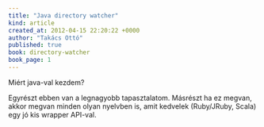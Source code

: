 ```yaml
---
title: "Java directory watcher"
kind: article
created_at: 2012-04-15 22:20:22 +0000
author: "Takács Ottó"
published: true
book: directory-watcher
book_page: 1
---
```

Miért java-val kezdem? 

Egyrészt ebben van a legnagyobb tapasztalatom. Másrészt ha ez megvan, akkor megvan minden olyan nyelvben is, amit kedvelek (Ruby/JRuby, Scala) egy jó kis wrapper API-val.

